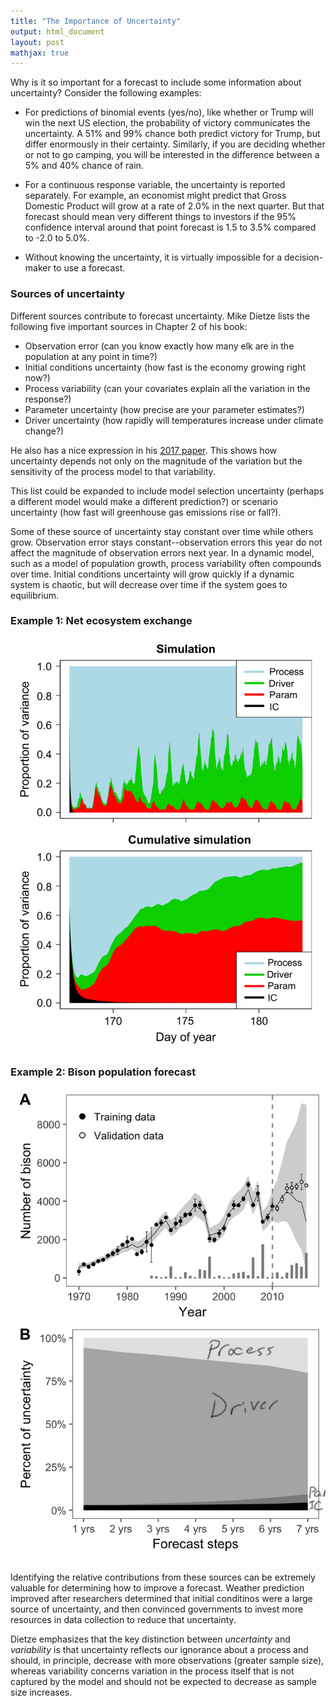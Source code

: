 ```yaml
---
title: "The Importance of Uncertainty"
output: html_document
layout: post
mathjax: true
---
```


Why is it so important for a forecast to include some information about uncertainty? Consider the following examples:

* For predictions of binomial events (yes/no), like whether or Trump will win the next US election, the probability of victory communicates the uncertainty. A 51% and 99% chance both predict victory for Trump, but differ enormously in their certainty. Similarly, if you are deciding whether or not to go camping, you will be interested in the difference between a 5% and 40% chance of rain.

* For a continuous response variable, the uncertainty is reported separately. For example, an economist might predict that Gross Domestic Product will grow at a rate of 2.0% in the next quarter. But that forecast should mean very different things to investors if the 95% confidence interval around that point forecast is 1.5 to 3.5% compared to -2.0 to 5.0%. 

* Without knowing the uncertainty, it is virtually impossible for a decision-maker to use a forecast.

### Sources of uncertainty

Different sources contribute to forecast uncertainty. Mike Dietze lists the following five important sources in Chapter 2 of his book:

* Observation error (can you know exactly how many elk are in the population at any point in time?)
* Initial conditions uncertainty (how fast is the economy growing right now?)
* Process variability (can your covariates explain all the variation in the response?)
* Parameter uncertainty (how precise are your parameter estimates?)
* Driver uncertainty (how rapidly will temperatures increase under climate change?)

He also has a nice expression in his [2017 paper](https://esajournals.onlinelibrary.wiley.com/doi/full/10.1002/eap.1589). This shows how uncertainty depends not only on the magnitude of the variation but the sensitivity of the process model to that variability. 

This list could be expanded to include model selection uncertainty (perhaps a different model would make a different prediction?) or scenario uncertainty (how fast will greenhouse gas emissions rise or fall?).

Some of these source of uncertainty stay constant over time while others grow. Observation error stays constant--observation errors this year do not affect the magnitude of observation errors next year. In a dynamic model, such as a model of population growth, process variability often compounds over time. Initial conditions uncertainty will grow quickly if a dynamic system is chaotic, but will decrease over time if the system goes to equilibrium.

### Example 1: Net ecosystem exchange 

![Fig. 5 from Dietze 2017 Ecological Applications](figures/NEE.png)

### Example 2: Bison population forecast 

![Tredennick's bison forecast](figures/bison.jpg)

Identifying the relative contributions from these sources can be extremely valuable for determining how to improve a forecast. Weather prediction improved after researchers determined that initial conditinos were a large source of uncertainty, and then convinced governments to invest more resources in data collection to reduce that uncertainty.

Dietze emphasizes that the key distinction between *uncertainty* and *variability* is that uncertainty reflects our ignorance about a process and should, in principle, decrease with more observations (greater sample size), whereas variability concerns variation in the process itself that is not captured by the model and should not be expected to decrease as sample size increases.  

